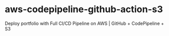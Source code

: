 # aws-codepipeline-github-action-s3
 Deploy portfolio  with Full CI/CD Pipeline on AWS | GitHub + CodePipeline + S3 
